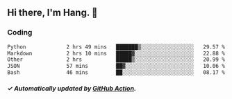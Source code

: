 ## Hi there, I'm Hang. 👋

### Coding

<!--START_SECTION:waka-->

```txt
Python             2 hrs 49 mins   ███████▒░░░░░░░░░░░░░░░░░   29.57 %
Markdown           2 hrs 10 mins   █████▓░░░░░░░░░░░░░░░░░░░   22.88 %
Other              2 hrs           █████▒░░░░░░░░░░░░░░░░░░░   20.99 %
JSON               57 mins         ██▓░░░░░░░░░░░░░░░░░░░░░░   10.06 %
Bash               46 mins         ██░░░░░░░░░░░░░░░░░░░░░░░   08.17 %
```

<!--END_SECTION:waka-->

##### ✓ Automatically updated by [GitHub Action](https://github.com/huhuhang/huhuhang/actions).
